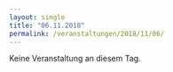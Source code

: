 ```yaml
---
layout: single
title: "06.11.2018"
permalink: /veranstaltungen/2018/11/06/
---
```


Keine Veranstaltung an diesem Tag.
